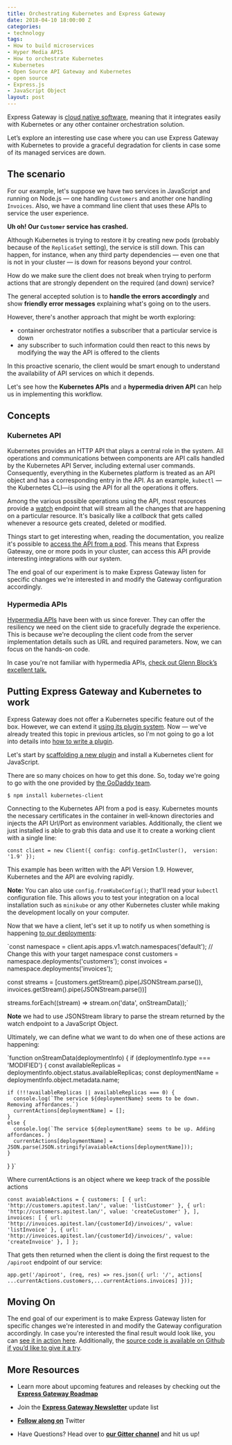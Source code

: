 ```yaml
---
title: Orchestrating Kubernetes and Express Gateway
date: 2018-04-10 18:00:00 Z
categories:
- technology
tags:
- How to build microservices
- Hyper Media APIS
- How to orchestrate Kubernetes
- Kubernetes
- Open Source API Gateway and Kubernetes
- open source
- Express.js
- JavaScript Object
layout: post
---
```


Express Gateway is [cloud native software](https://pivotal.io/cloud-native), meaning that it integrates easily with Kubernetes or any other container orchestration solution.

Let’s explore an interesting use case where you can use Express Gateway with Kubernetes to provide a graceful degradation for clients in case some of its managed services are down.
<!--excerpt-->

## The scenario
For our example, let's suppose we have two services in JavaScript and running on Node.js — one handling `Customers` and another one handling `Invoices`. Also, we have a command line client that uses these APIs to service the user experience.

**Uh oh! Our `Customer` service has crashed.**

Although Kubernetes is trying to restore it by creating new pods (probably because of the `ReplicaSet` setting), the service is still down. This can happen, for instance, when any third party dependencies — even one that is not in your cluster — is down for reasons beyond your control.

How do we make sure the client does not break when trying to perform actions that are strongly dependent on the required (and down) service?

The general accepted solution is to **handle the errors accordingly** and show **friendly error messages** explaining what's going on to the users.

However, there's another approach that might be worth exploring:
* container orchestrator notifies a subscriber that a particular service is down
* any subscriber to such information could then react to this news by modifying the way the API is offered to the clients 

In this proactive scenario, the client would be smart enough to understand the availability of API services on which it depends.

Let's see how the **Kubernetes APIs** and a **hypermedia driven API** can help us in implementing this workflow.

## Concepts

### Kubernetes API

Kubernetes provides an HTTP API that plays a central role in the system. All operations and communications between components are API calls handled by the Kubernetes API Server, including external user commands. Consequently, everything in the Kubernetes platform is treated as an API object and has a corresponding entry in the API. As an example, `kubectl` —the Kubernetes CLI—is using the API for all the operations it offers.

Among the various possible operations using the API, most resources provide a [watch](https://kubernetes.io/docs/reference/generated/kubernetes-api/v1.10/#read) endpoint that will stream all the changes that are happening on a particular resource. It's basically like a _callback_ that gets called whenever a resource gets created, deleted or modified.

Things start to get interesting when, reading the documentation, you realize it's possible to [access the API from a pod](https://kubernetes.io/docs/tasks/administer-cluster/access-cluster-api/#accessing-the-api-from-a-pod). This means that Express Gateway, one or more pods in your cluster, can access this API provide interesting integrations with our system.

The end goal of our experiment is to make Express Gateway listen for specific changes we're interested in and modify the Gateway configuration accordingly.

### Hypermedia APIs

[Hypermedia APIs](https://smartbear.com/learn/api-design/what-is-hypermedia/) have been with us since forever. They can offer the resiliency we need on the client side to gracefully degrade the experience. This is because we're decoupling the client code from the server implementation details such as URL and required parameters. Now, we can focus on the hands-on code.

In case you're not familiar with hypermedia APIs, [check out Glenn Block’s excellent talk.](https://www.youtube.com/watch?v=vp-Na5wKlig)

## Putting Express Gateway and Kubernetes to work

Express Gateway does not offer a Kubernetes specific feature out of the box. However, we can extend it [using its plugin system](https://www.express-gateway.io/docs/plugins/plugin-development/). Now — we've already treated this topic in previous articles, so I'm not going to go a lot into details into [how to write a plugin](https://www.express-gateway.io/docs/plugins/plugin-development/).

Let's start by [scaffolding a new plugin](https://www.express-gateway.io/docs/plugins/plugin-development/) and install a Kubernetes client for JavaScript. 

There are so many choices on how to get this done. So, today we're going to go with the one provided by [the GoDaddy team](https://github.com/godaddy/kubernetes-client).

`$ npm install kubernetes-client`

Connecting to the Kubernetes API from a pod is easy. Kubernetes mounts the necessary certificates in the container in well-known directories and injects the API Url/Port as environment variables. Additionally, the client we just installed is able to grab this data and use it to create a working client with a single line:

`const client = new Client({ config: config.getInCluster(), 
version: '1.9' });`

This example has been written with the API Version 1.9. However, Kubernetes and the API are evolving rapidly.

**Note:** You can also use `config.fromKubeConfig()`; that'll read your `kubectl` configuration file. This allows you to test your integration on a local installation such as `minikube` or any other Kubernetes cluster while making the development locally on your computer.

Now that we have a client, let's set it up to notify us when something is happening [to our deployments](https://kubernetes.io/docs/concepts/workloads/controllers/deployment/):

`const namespace = client.apis.apps.v1.watch.namespaces('default'); // Change this with your target namespace
  const customers = namespace.deployments('customers');
  const invoices = namespace.deployments('invoices');

const streams = [customers.getStream().pipe(JSONStream.parse()), invoices.getStream().pipe(JSONStream.parse())]

streams.forEach((stream) => stream.on('data', onStreamData));`

**Note** we had to use JSONStream library to parse the stream returned by the watch endpoint to a JavaScript Object.

Ultimately, we can define what we want to do when one of these actions are happening:

`function onStreamData(deploymentInfo) {
  if (deploymentInfo.type === 'MODIFIED') {
    const availableReplicas = deploymentInfo.object.status.availableReplicas;
    const deploymentName = deploymentInfo.object.metadata.name;

    if (!!!availableReplicas || availableReplicas === 0) {
      console.log(`The service ${deploymentName} seems to be down. Removing affordances.`)
      currentActions[deploymentName] = [];
    }
    else {
      console.log(`The service ${deploymentName} seems to be up. Adding affordances.`)
      currentActions[deploymentName] = JSON.parse(JSON.stringify(avaiableActions[deploymentName]));
    }
  }
}`


Where currentActions is an object where we keep track of the possible actions

`const avaiableActions = {
  customers: [
    { url: 'http://customers.apitest.lan/', value: 'listCustomer' },
    { url: 'http://customers.apitest.lan/', value: 'createCustomer' },
  ],
  invoices: [
    { url: 'http://invoices.apitest.lan/{customerId}/invoices/', value: 'listInvoice' },
    { url: 'http://invoices.apitest.lan/{customerId}/invoices/', value: 'createInvoice' },
  ]
};`

That gets then returned when the client is doing the first request to the `/apiroot` endpoint of our service:

`app.get('/apiroot', (req, res) => res.json({
   url: '/',
   actions[
...currentActions.customers,...currentActions.invoices]
}));`

## Moving On
The end goal of our experiment is to make Express Gateway listen for specific changes we're interested in and modify the Gateway configuration accordingly. In case you're interested the final result would look like, you can [see it in action here](https://youtu.be/004Uhxo0xd4). Additionally, the [source code is available on Github if you’d like to give it a try](https://github.com/XVincentX/apigateway-playground/tree/microservice-gateway-hypermedia-kubernetes). 

## More Resources

* Learn more about upcoming features and releases by checking out the **[Express Gateway Roadmap](https://github.com/ExpressGateway/express-gateway/milestones)**

* Join the **[Express Gateway Newsletter](https://eepurl.com/cVOqd5)** update list

* **[Follow along on](https://twitter.com/express_gateway)** Twitter

* Have Questions? Head over to **[our Gitter channel](https://gitter.im/ExpressGateway/express-gateway)** and hit us up!